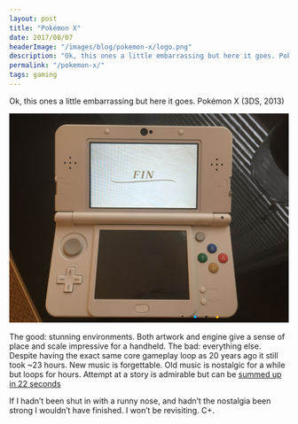 ```yaml
--- 
layout: post
title: "Pokémon X"
date: 2017/08/07
headerImage: "/images/blog/pokemon-x/logo.png"
description: "Ok, this ones a little embarrassing but here it goes. Pokémon X (3DS, 2013)"
permalink: "/pokemon-x/"
tags: gaming
---
```


Ok, this ones a little embarrassing but here it goes. Pokémon X (3DS, 2013)

![A photo of a 3DS. Bottom screen off, top screen full white with black text: "Fin"](/images/blog/pokemon-x/the-end.jpg)

The good: stunning environments. Both artwork and engine give a sense of place and scale impressive for a handheld. The bad: everything else. Despite having the exact same core gameplay loop as 20 years ago it still took ~23 hours. New music is forgettable. Old music is nostalgic for a while but loops for hours. Attempt at a story is admirable but can be [summed up in 22 seconds](https://youtu.be/DN9DW4rrEjY)

If I hadn’t been shut in with a runny nose, and hadn’t the nostalgia been strong I wouldn’t have finished. I won’t be revisiting. C+.
